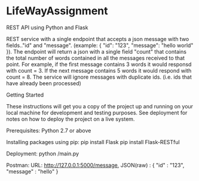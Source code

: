 # LifeWayAssignment

REST API using Python and Flask

REST service with a single endpoint that accepts a json message with two fields.."id" and "message". (example: { "id": "123", "message": "hello world" }). The endpoint will return a json with a single field "count" that contains the total number of words contained in all the messages received to that point. For example, if the first message contains 3 words it would responsd with count = 3. If the next message contains 5 words it would respond with count = 8. The service will ignore messages with duplicate ids. (i.e. ids that have already been processed)

Getting Started

These instructions will get you a copy of the project up and running on your local machine for development and testing purposes. See deployment for notes on how to deploy the project on a live system.

Prerequisites:
Python 2.7 or above

Installing packages using pip:
pip install Flask
pip install Flask-RESTful

Deployment:
python /main.py

Postman:
URL: http://127.0.0.1:5000/message, 
JSON(raw) : 
{
  "id" : "123",
  "message" : "hello"
}
